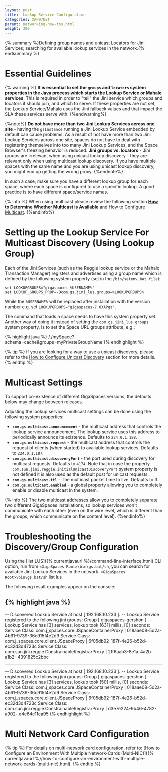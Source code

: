 ```yaml
---
layout: post
title:  Lookup Service Configuration
categories: XAP97NET
parent: networking-how-tos.html
weight: 300
---
```


{% summary %}Defining group names and unicast Locators for Jini Services; searching for available lookup services in the network.{% endsummary %}

# Essential Guidelines

{% warning %}
**It is essential to set the `groups` and `locators` system properties in the Java process which starts the Lookup Service or Mahalo services**. This is required in order to "tell" the Jini service which groups and locators it should join, and which to serve. If these properties are not set, the Lookup Service/Mahalo uses the Jini fallback values and that impact the SLA these services serve with.
{%endwarning%}

{%note%}
**Do not have more than two Jini Lookup Services across one site** - having the `gsInstance` running a Jini Lookup Service embedded by default can cause problems. As a result of not have more than two Jini Lookup Services across one site, spaces do not have to deal with registering themselves into too many Jini Lookup Services, and the Space Browser's freezing behavior is reduced.
**Jini groups vs. locators** - Jini groups are irrelevant when using unicast lookup discovery - they are relevant only when using multicast lookup discovery. If you have multiple spaces with the same name and you are using unicast lookup discovery, you might end up getting the wrong proxy.
{%endnote%}

In such a case, make sure you have a different lookup group for each space, where each space is configured to use a specific lookup. A good practice is to have different space/service names.

{% info %}
When using multicast please review the following section **[How to Determine Whether Multicast is Available](./how-to-determine-whether-multicast-is-available.html)** and [How to Configure Multicast](./how-to-configure-multicast.html).
{%endinfo%}

# Setting up the Lookup Service For Multicast Discovery (Using Lookup Group)

Each of the Jini Services (such as the Reggie lookup service or the Mahalo Transaction Manager) registers and advertises using a group name which is defined by the following system property (set in the `/bin/setenv.bat file`):

    set LOOKUPGROUPS="gigaspaces-%USERNAME%"
    set LOOKUP_GROUPS_PROP=-Dcom.gs.jini_lus.groups=%LOOKUPGROUPS%

While the `%USERNAME%` will be replaced after installation with the version number e.g.
set `LOOKUPGROUPS="gigaspaces-7.0XAPga"`.

The command that loads a space needs to have this system property set. Another way of doing it instead of setting the `com.gs.jini_lus.groups` system property, is to set the Space URL groups attribute, e.g.:

{% highlight java %}
/./mySpace?schema=cache&groups=myPrivateGroupName
{% endhighlight %}

{% tip %}
If you are looking for a way to use a unicast discovery, please refer to the [How to Configure Unicast Discovery](./how-to-configure-unicast-discovery.html) section for more details.
{% endtip %}

# Multicast Settings

To support co-existence of different GigaSpaces versions, the defaults below may change between releases.

Adjusting the lookup services multicast settings can be done using the following system properties:

- **`com.gs.multicast.announcement`** - the multicast address that controls the lookup service announcement. The lookup service uses this address to periodically announce its existence. Defaults to `224.0.1.188`.
- **`com.gs.multicast.request`** - the multicast address that controls the request of clients (when started) to available lookup services. Defaults to `224.0.1.187`.
- **`com.gs.multicast.discoveryPort`** - the port used during discovery for multicast requests. Defaults to `4174`. Note that in case the property `com.sun.jini.reggie.initialUnicastDiscoveryPort` system property is not defined it is also used as the default post for unicast requests.
- **`com.gs.multicast.ttl`** - The multicast packet time to live. Defaults to 3.
- **`com.gs.multicast.enabled`** - a global property allowing you to completely enable or disable multicast in the system.

{% info %}
The two multicast addresses allow you to completely separate two different GigaSpaces installations, so lookup services won't communicate with each other (even on the wire level, which is different than the groups, which communicate on the content level).
{%endinfo%}

# Troubleshooting the Discovery/Group Configuration

Using the [list LUS]({% currentjavaurl %}/command-line-interface.html) CLI option, run from `<GigaSpaces Root>\bin\gs.bat/sh`, you can search for available Jini Lookup Services in the network.
`<GigaSpaces Root>\bin\gs.bat/sh` list lus

The following result examples appear on the console:

{% highlight java %}
-----------------------------------------------------------------------
-- Discovered Lookup Service at host [ 192.168.10.233 ].
-- Lookup Service registered to the following jini groups:
                 Group [ gigaspaces-gershon ]
-- Lookup Service has [3] services, lookup took [631] millis, [0] seconds:
                 Service Class: com.j_spaces.core.JSpaceContainerProxy | 018aae08-5d2a-4b61-9739-36c915f4e2d9
                 Service Class: com.j_spaces.core.client.JSpaceProxy | 6f05db92-187f-4e26-b52d-ec32d3d4723c
                 Service Class: com.sun.jini.reggie.ConstrainableRegistrarProxy | 2ff6aab3-8e1a-4a2b-a1b2-
                 4391825c2bbc

-----------------------------------------------------------------------
-- Discovered Lookup Service at host [ 192.168.10.233 ].
-- Lookup Service registered to the following jini groups:
                 Group [ gigaspaces-gershon ]
-- Lookup Service has [3] services, lookup took [50] millis, [0] seconds:
                 Service Class: com.j_spaces.core.JSpaceContainerProxy | 018aae08-5d2a-4b61-9739-36c915f4e2d9
                 Service Class: com.j_spaces.core.client.JSpaceProxy | 6f05db92-187f-4e26-b52d-ec32d3d4723c
                 Service Class: com.sun.jini.reggie.ConstrainableRegistrarProxy | d3e7e224-9b46-4782-a902-
                 e4e64c11ca95
{% endhighlight %}

# Multi Network Card Configuration

{% tip %}
 For details on multi-network card configuration, refer to: [How to Configure an Environment With Multiple Network-Cards (Multi-NIC)]({% currentjavaurl %}/how-to-configure-an-environment-with-multiple-network-cards-(multi-nic).html).
{% endtip %}
